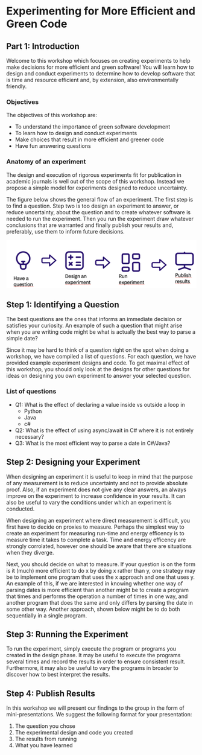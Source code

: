 # Experimenting for More Efficient and Green Code

## Part 1: Introduction

Welcome to this workshop which focuses on creating experiments to help make decisions for more efficient and green software! You will learn how to design and conduct experiments to determine how to develop software that is time and resource efficient and, by extension, also environmentally friendly.

### Objectives

The objectives of this workshop are:

* To understand the importance of green software development
* To learn how to design and conduct experiments
* Make choices that result in more efficient and greener code
* Have fun answering questions


### Anatomy of an experiment

The design and execution of rigorous experiments fit for publication in
academic journals is well out of the scope of this workshop. Instead we propose
a simple model for experiments designed to reduce uncertainty.

The figure below shows the general flow of an experiment. The first step is to
find a question. Step two is too design an experiment to answer, or reduce uncertainty, about the question and to create whatever software is needed to run the experiment. Then you run the experiment draw whatever conclusions
that are warranted and finally publish your results and, preferably, use them
to inform future decisions.

![Overview of an expedient: question → design → run → publish](figures/experiment_flow.png "Experiment flow")



## Step 1: Identifying a Question

The best questions are the ones that informs an immediate decision or
satisfies your curiosity. An example of such a question that might arise
when you are writing code might be what is actually the best way to
parse a simple date?

Since it may be hard to think of a question right on the spot when doing 
a workshop, we have compiled a list of questions. For each question, we have
provided example experiment designs and code. To get maximal effect of this workshop, you should only look at the designs for other questions for ideas on designing you own experiment to answer your selected question.

### List of questions

* Q1: What is the effect of declaring a value inside vs outside a loop in
    * Python
    * Java
    * c#
* Q2: What is the effect of using async/await in C# where it is not entirely necessary?
* Q3: What is the most efficient way to parse a date in C#/Java?



## Step 2: Designing your Experiment

When designing an experiment it is useful to keep in mind that the
purpose of any measurement is to reduce uncertainty and not
to provide absolute proof. Also, if an experiment does not give any clear
answers,  an always improve on the experiment to increase confidence
in your results. It can also be useful to vary the conditions under which
an experiment is conducted.

When designing an experiment where direct measurement is difficult, you first have to decide on proxies to measure. Perhaps the simplest way to create an experiment for measuring run-time and energy efficency is to measure time it takes to complete a task. Time and energy efficency are strongly corrolated, however one should be aware that
there are situations when they diverge.

Next, you should decide on what to measure. If your question is on the form
is it (much) more efficient to do x by doing x rather than y, one strategy may be to implement one program that uses the x approach and one that uses y. An example of this, if we are interested in knowing whether one way of parsing dates is more efficient than another might be to create a program that times and performs the operation a number of times in one way, and another program that does the same and only differs by parsing the date in some other way. Another approach, shown below might be to do both sequentially in a single program.


## Step 3: Running the Experiment

To run the experiment, simply execute the program or programs you created in the design phase. It may be useful to execute the programs several times and record the
results in order to ensure consistent result. Furthermore, it may also be useful to vary the programs in broader to discover how to best interpret the results.


## Step 4: Publish Results

In this workshop we will present our findings to the group in the form of mini-presentations. We suggest the following format for your presentation:

1. The question you chose
2. The experimental design and code you created
3. The results from running
4. What you have learned



